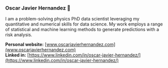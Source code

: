 ### Oscar Javier Hernandez 👋

I am a problem-solving physics PhD data scientist leveraging my quantitative and numerical skills for data science. My work employs a range of statistical and machine learning methods to generate predictions with a risk analysis.


__Personal website:__ [www.oscarjavierhernandez.com](www.oscarjavierhernandez.com)  
__Linked in:__ [https://www.linkedin.com/in/oscar-javier-hernandez/](https://www.linkedin.com/in/oscar-javier-hernandez/)


<!--
**OscarJHernandez/OscarJHernandez** is a ✨ _special_ ✨ repository because its `README.md` (this file) appears on your GitHub profile.

Personal website: [www.oscarjavierhernandez.com](www.oscarjavierhernandez.com)
Here are some ideas to get you started:

- 🔭 I’m currently working on ...
- 🌱 I’m currently learning ...
- 👯 I’m looking to collaborate on ...
- 🤔 I’m looking for help with ...
- 💬 Ask me about ...
- 📫 How to reach me: ...
- 😄 Pronouns: ...
- ⚡ Fun fact: ...
-->
